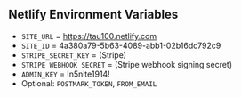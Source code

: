 ## Netlify Environment Variables
- `SITE_URL` = https://tau100.netlify.com
- `SITE_ID` = 4a380a79-5b63-4089-abb1-02b16dc792c9
- `STRIPE_SECRET_KEY` = (Stripe)
- `STRIPE_WEBHOOK_SECRET` = (Stripe webhook signing secret)
- `ADMIN_KEY` = In5nite1914!
- Optional: `POSTMARK_TOKEN`, `FROM_EMAIL`
